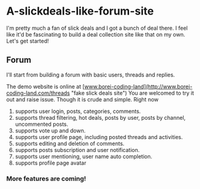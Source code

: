 # A-slickdeals-like-forum-site
I'm pretty much a fan of slick deals and I got a bunch of deal there. I feel like it'd be fascinating to build a deal collection site like that on my own. Let's get started!

## Forum
I'll start from building a forum with basic users, threads and replies.

The demo website is online at [www.borei-coding-land](http://www.borei-coding-land.com/threads "fake slick deals site")
You are welcomed to try it out and raise issue. Though it is crude and simple.
Right now 
1. supports user login, posts, categories, comments.
2. supports thread filtering, hot deals, posts by user, posts by channel, uncommented posts.
3. supports vote up and down.
4. supports user profile page, including posted threads and activities.
5. supports editing and deletion of comments.
6. supports posts subscription and user notification.
7. supports user mentioning, user name auto completion.
8. supports profile page avatar

### More features are coming!